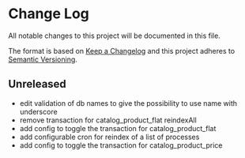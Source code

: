 # Change Log
All notable changes to this project will be documented in this file.

The format is based on [Keep a Changelog](http://keepachangelog.com/)
and this project adheres to [Semantic Versioning](http://semver.org/).


## Unreleased 
- edit validation of db names to give the possibility to use name with underscore
- remove transaction for catalog_product_flat reindexAll
- add config to toggle the transaction for catalog_product_flat
- add configurable cron for reindex of a list of processes
- add config to toggle the transaction for catalog_product_price

